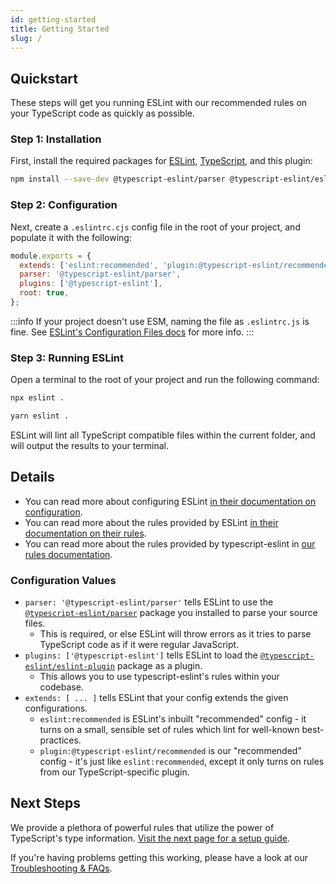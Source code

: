 ```yaml
---
id: getting-started
title: Getting Started
slug: /
---
```


## Quickstart

These steps will get you running ESLint with our recommended rules on your TypeScript code as quickly as possible.

### Step 1: Installation

First, install the required packages for [ESLint](https://eslint.org), [TypeScript](https://typescriptlang.org), and this plugin:

```bash npm2yarn
npm install --save-dev @typescript-eslint/parser @typescript-eslint/eslint-plugin eslint typescript
```

### Step 2: Configuration

Next, create a `.eslintrc.cjs` config file in the root of your project, and populate it with the following:

```js title=".eslintrc.cjs"
module.exports = {
  extends: ['eslint:recommended', 'plugin:@typescript-eslint/recommended'],
  parser: '@typescript-eslint/parser',
  plugins: ['@typescript-eslint'],
  root: true,
};
```

:::info
If your project doesn't use ESM, naming the file as `.eslintrc.js` is fine. See [ESLint's Configuration Files docs](https://eslint.org/docs/user-guide/configuring/configuration-files) for more info.
:::

### Step 3: Running ESLint

Open a terminal to the root of your project and run the following command:

<Tabs groupId="npm2yarn">
<TabItem value="npm">

```bash
npx eslint .
```

</TabItem>
<TabItem value="Yarn">

```bash
yarn eslint .
```

</TabItem>
</Tabs>

ESLint will lint all TypeScript compatible files within the current folder, and will output the results to your terminal.

## Details

- You can read more about configuring ESLint [in their documentation on configuration](https://eslint.org/docs/user-guide/configuring).
- You can read more about the rules provided by ESLint [in their documentation on their rules](https://eslint.org/docs/rules/).
- You can read more about the rules provided by typescript-eslint in [our rules documentation](/rules).

### Configuration Values

- `parser: '@typescript-eslint/parser'` tells ESLint to use the [`@typescript-eslint/parser`](https://github.com/typescript-eslint/typescript-eslint/tree/main/packages/parser) package you installed to parse your source files.
  - This is required, or else ESLint will throw errors as it tries to parse TypeScript code as if it were regular JavaScript.
- `plugins: ['@typescript-eslint']` tells ESLint to load the [`@typescript-eslint/eslint-plugin`](https://github.com/typescript-eslint/typescript-eslint/tree/main/packages/eslint-plugin) package as a plugin.
  - This allows you to use typescript-eslint's rules within your codebase.
- `extends: [ ... ]` tells ESLint that your config extends the given configurations.
  - `eslint:recommended` is ESLint's inbuilt "recommended" config - it turns on a small, sensible set of rules which lint for well-known best-practices.
  - `plugin:@typescript-eslint/recommended` is our "recommended" config - it's just like `eslint:recommended`, except it only turns on rules from our TypeScript-specific plugin.

## Next Steps

We provide a plethora of powerful rules that utilize the power of TypeScript's type information. [Visit the next page for a setup guide](./linting/TYPED_LINTING.md 'Visit the next page for a typed rules setup guide').

If you're having problems getting this working, please have a look at our [Troubleshooting & FAQs](./linting/TROUBLESHOOTING.md).
